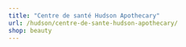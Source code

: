 ```yaml
---
title: "Centre de santé Hudson Apothecary"
url: /hudson/centre-de-sante-hudson-apothecary/
shop: beauty
---
```

